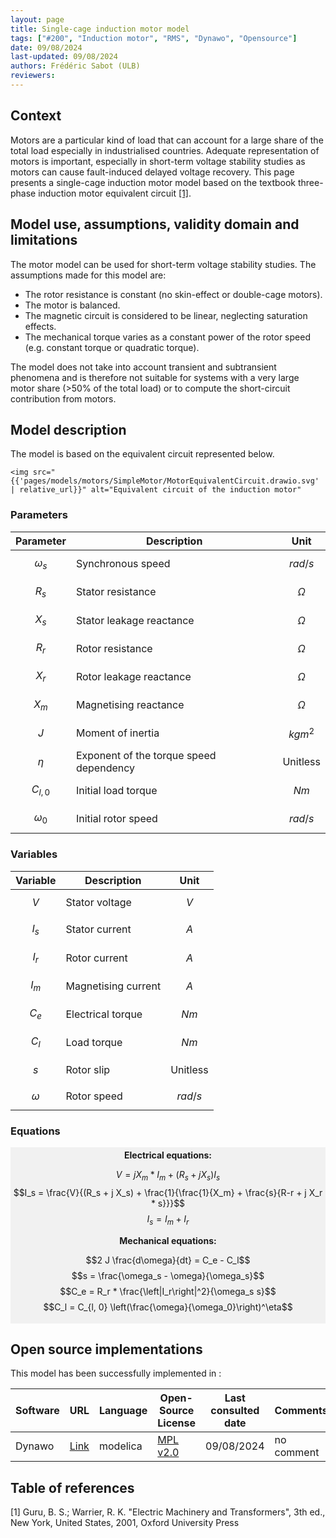 ```yaml
---
layout: page
title: Single-cage induction motor model
tags: ["#200", "Induction motor", "RMS", "Dynawo", "Opensource"]
date: 09/08/2024
last-updated: 09/08/2024
authors: Frédéric Sabot (ULB)
reviewers:
---
```



## Context

Motors are a particular kind of load that can account for a large share of the total load especially in industrialised countries. Adequate representation of motors is important, especially in short-term voltage stability studies as motors can cause fault-induced delayed voltage recovery. This page presents a single-cage induction motor model based on the textbook three-phase induction motor equivalent circuit [[1]](#1).

## Model use, assumptions, validity domain and limitations

The motor model can be used for short-term voltage stability studies. The assumptions made for this model are:

* The rotor resistance is constant (no skin-effect or double-cage motors).
* The motor is balanced.
* The magnetic circuit is considered to be linear, neglecting saturation effects.
* The mechanical torque varies as a constant power of the rotor speed (e.g. constant torque or quadratic torque).

The model does not take into account transient and subtransient phenomena and is therefore not suitable for systems with a very large motor share (>50% of the total load) or to compute the short-circuit contribution from motors.

## Model description

The model is based on the equivalent circuit represented below.

```<img src="{{'pages/models/motors/SimpleMotor/MotorEquivalentCircuit.drawio.svg' | relative_url}}" alt="Equivalent circuit of the induction motor"```

### Parameters

| Parameter|Description | Unit |
| ---| ---  | --- |
| $$\omega_s$$ | Synchronous speed | $$rad/s$$ |
| $$R_s$$ | Stator resistance | $$\Omega$$ |
| $$X_s$$ | Stator leakage reactance  | $$\Omega$$ |
| $$R_r$$ | Rotor resistance | $$\Omega$$ |
| $$X_r$$ | Rotor leakage reactance  | $$\Omega$$ |
| $$X_m$$ | Magnetising reactance  | $$\Omega$$ |
| $$J$$ | Moment of inertia | $$kgm^2$$ |
| $$\eta$$ | Exponent of the torque speed dependency | Unitless |
| $$C_{l, 0}$$ | Initial load torque | $$Nm$$ |
| $$\omega_0$$ | Initial rotor speed | $$rad/s$$ |

### Variables

| Variable | Description | Unit |
| --- | --- | --- |
| $$V$$ | Stator voltage | $$V$$ |
| $$I_s$$ | Stator current | $$A$$ |
| $$I_r$$ | Rotor current | $$A$$ |
| $$I_m$$ | Magnetising current | $$A$$ |
| $$C_e$$ | Electrical torque | $$Nm$$ |
| $$C_l$$ | Load torque | $$Nm$$ |
| $$s$$ | Rotor slip | Unitless |
| $$\omega$$ | Rotor speed | $$rad/s$$ |

### Equations

<div style="background-color:rgba(0, 0, 0, 0.0470588); text-align:center; vertical-align: middle; padding:4px 0;">

<div style="font-weight: bold;">Electrical equations:</div>

$$V = j X_m * I_m + (R_s + j X_s) I_s$$
$$I_s = \frac{V}{(R_s + j X_s) + \frac{1}{\frac{1}{X_m} + \frac{s}{R-r + j X_r * s}}}$$
$$I_s = I_m + I_r$$

<div style="font-weight: bold;">Mechanical equations:</div>

$$2 J  \frac{d\omega}{dt} = C_e - C_l$$
$$s = \frac{\omega_s - \omega}{\omega_s}$$
$$C_e = R_r * \frac{\left|I_r\right|^2}{\omega_s s}$$
$$C_l = C_{l, 0} \left(\frac{\omega}{\omega_0}\right)^\eta$$

</div>

## Open source implementations

This model has been successfully implemented in :

| Software      | URL | Language | Open-Source License | Last consulted date | Comments |
| --------------| --- | --------- | ------------------- |------------------- | -------- |
|Dynawo|[Link](https://github.com/dynawo/dynawo/blob/master/dynawo/sources/Models/Modelica/Dynawo/Electrical/Machines/Motors/SimplifiedMotor.mo)| modelica | [MPL v2.0](https://www.mozilla.org/en-US/MPL/2.0/)  | 09/08/2024 | no comment |


## Table of references

<a id="1">[1]</a> Guru, B. S.; Warrier, R. K. "Electric Machinery and Transformers", 3th ed., New York, United States, 2001, Oxford University Press
